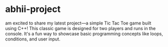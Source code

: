# abhii-project
 am excited to share my latest project—a simple Tic Tac Toe game built using C++! This classic game is designed for two players and runs in the console. It's a fun way to showcase basic programming concepts like loops, conditions, and user input. 

